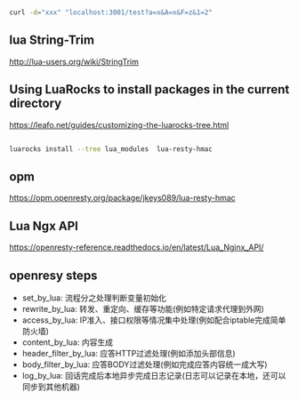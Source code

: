 #


```bash
curl -d="xxx" "localhost:3001/test?a=x&A=x&F=z&1=2" 
```

## lua String-Trim

http://lua-users.org/wiki/StringTrim

## Using LuaRocks to install packages in the current directory 

https://leafo.net/guides/customizing-the-luarocks-tree.html

```bash

luarocks install --tree lua_modules  lua-resty-hmac
```

## opm

https://opm.openresty.org/package/jkeys089/lua-resty-hmac

## Lua Ngx API

https://openresty-reference.readthedocs.io/en/latest/Lua_Nginx_API/

## openresy steps

- set_by_lua: 流程分之处理判断变量初始化
- rewrite_by_lua: 转发、重定向、缓存等功能(例如特定请求代理到外网)
- access_by_lua: IP准入、接口权限等情况集中处理(例如配合iptable完成简单防火墙)
- content_by_lua: 内容生成
- header_filter_by_lua: 应答HTTP过滤处理(例如添加头部信息)
- body_filter_by_lua: 应答BODY过滤处理(例如完成应答内容统一成大写)
- log_by_lua: 回话完成后本地异步完成日志记录(日志可以记录在本地，还可以同步到其他机器)
